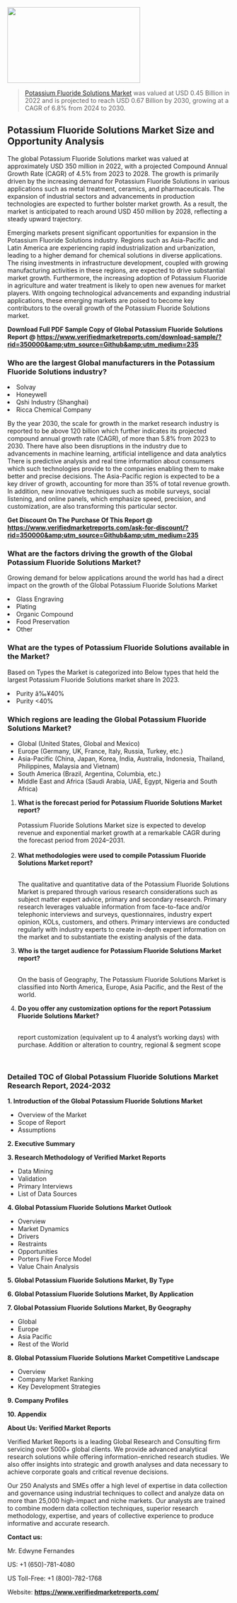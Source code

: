 <img src="https://ffe5etoiles.com/wp-content/uploads/2024/12/MST1-300x171.png" alt="" width="300" height="171" class="alignnone size-medium wp-image-20088" /><blockquote><p><p><a href="https://www.verifiedmarketreports.com/download-sample/?rid=350000&utm_source=Github&utm_medium=235" target="_blank">Potassium Fluoride Solutions Market</a> was valued at USD 0.45 Billion in 2022 and is projected to reach USD 0.67 Billion by 2030, growing at a CAGR of 6.8% from 2024 to 2030.</p></blockquote><p><h2>Potassium Fluoride Solutions Market Size and Opportunity Analysis</h2><p>The global Potassium Fluoride Solutions market was valued at approximately USD 350 million in 2022, with a projected Compound Annual Growth Rate (CAGR) of 4.5% from 2023 to 2028. The growth is primarily driven by the increasing demand for Potassium Fluoride Solutions in various applications such as metal treatment, ceramics, and pharmaceuticals. The expansion of industrial sectors and advancements in production technologies are expected to further bolster market growth. As a result, the market is anticipated to reach around USD 450 million by 2028, reflecting a steady upward trajectory.</p><p>Emerging markets present significant opportunities for expansion in the Potassium Fluoride Solutions industry. Regions such as Asia-Pacific and Latin America are experiencing rapid industrialization and urbanization, leading to a higher demand for chemical solutions in diverse applications. The rising investments in infrastructure development, coupled with growing manufacturing activities in these regions, are expected to drive substantial market growth. Furthermore, the increasing adoption of Potassium Fluoride in agriculture and water treatment is likely to open new avenues for market players. With ongoing technological advancements and expanding industrial applications, these emerging markets are poised to become key contributors to the overall growth of the Potassium Fluoride Solutions market.</p></p><p class=""><strong>Download Full PDF Sample Copy of Global Potassium Fluoride Solutions Report @ <a href="https://www.verifiedmarketreports.com/download-sample/?rid=350000&amp;utm_source=Github&amp;utm_medium=235" target="_blank">https://www.verifiedmarketreports.com/download-sample/?rid=350000&amp;utm_source=Github&amp;utm_medium=235</a></strong></p><h3 id="" class="">Who are the largest Global manufacturers in the Potassium Fluoride Solutions industry?</h3><p><li>Solvay</li><li> Honeywell</li><li> Qshi Industry (Shanghai)</li><li> Ricca Chemical Company</li></p><div class=""><div class="" dir="" data-message-author-role="" data-message-id="" data-message-model-slug=""><div class=""><div class=""><div class=""><div class="" dir="" data-message-author-role="" data-message-id="" data-message-model-slug=""><div class=""><div class=""><p>By the year 2030, the scale for growth in the market research industry is reported to be above 120 billion which further indicates its projected compound annual growth rate (CAGR), of more than 5.8% from 2023 to 2030. There have also been disruptions in the industry due to advancements in machine learning, artificial intelligence and data analytics There is predictive analysis and real time information about consumers which such technologies provide to the companies enabling them to make better and precise decisions. The Asia-Pacific region is expected to be a key driver of growth, accounting for more than 35% of total revenue growth. In addition, new innovative techniques such as mobile surveys, social listening, and online panels, which emphasize speed, precision, and customization, are also transforming this particular sector.</p><p><strong>Get Discount On The Purchase Of This Report @&nbsp; <a href="https://www.verifiedmarketreports.com/ask-for-discount/?rid=350000&amp;utm_source=Github&amp;utm_medium=235" target="_blank">https://www.verifiedmarketreports.com/ask-for-discount/?rid=350000&amp;utm_source=Github&amp;utm_medium=235</a></strong></p></div></div></div></div></div></div></div></div><h3 id="" class="">What are the factors driving the growth of the Global Potassium Fluoride Solutions Market?</h3><p id="" class="">Growing demand for below applications around the world has had a direct impact on the growth of the Global Potassium Fluoride Solutions Market</p><p id="" class=""><li>Glass Engraving</li><li> Plating</li><li> Organic Compound</li><li> Food Preservation</li><li> Other</li></p><h3 id="" class="">What are the types of Potassium Fluoride Solutions available in the Market?</h3><p id="" class="">Based on Types the Market is categorized into Below types that held the largest Potassium Fluoride Solutions market share In 2023.</p><p id="" class=""><li>Purity â‰¥40%</li><li> Purity <40%</li></p><h3 id="" class="">Which regions are leading the Global Potassium Fluoride Solutions Market?</h3><ul><li>Global (United States, Global and Mexico)</li><li>Europe (Germany, UK, France, Italy, Russia, Turkey, etc.)</li><li>Asia-Pacific (China, Japan, Korea, India, Australia, Indonesia, Thailand, Philippines, Malaysia and Vietnam)</li><li>South America (Brazil, Argentina, Columbia, etc.)</li><li>Middle East and Africa (Saudi Arabia, UAE, Egypt, Nigeria and South Africa)</li></ul><p><ol><li><strong>What is the forecast period for Potassium Fluoride Solutions Market report?<br /></strong><br /><span data-sheets-root="1" data-sheets-value="{&quot;1&quot;:2,&quot;2&quot;:&quot;XXXX size is expected to develop revenue and exponential market growth at a remarkable CAGR during the forecast period from 2024&ndash;2030.&quot;}" data-sheets-userformat="{&quot;2&quot;:12674,&quot;4&quot;:{&quot;1&quot;:2,&quot;2&quot;:16776960},&quot;10&quot;:2,&quot;11&quot;:0,&quot;15&quot;:&quot;Arial&quot;,&quot;16&quot;:12}">Potassium Fluoride Solutions Market size is expected to develop revenue and exponential market growth at a remarkable CAGR during the forecast period from 2024&ndash;2031.</span><br /><br /></li><li><strong>What methodologies were used to compile Potassium Fluoride Solutions Market report?<br /><br /></strong><p>The qualitative and quantitative data of the&nbsp;Potassium Fluoride Solutions Market is prepared through various research considerations such as subject matter expert advice, primary and secondary research. Primary research leverages valuable information from face-to-face and/or telephonic interviews and surveys, questionnaires, industry expert opinion, KOLs, customers, and others. Primary interviews are conducted regularly with industry experts to create in-depth expert information on the market and to substantiate the existing analysis of the data.&nbsp;</p></li><li><strong>Who is the target audience for Potassium Fluoride Solutions Market report?<br /><br /></strong><p>On the basis of Geography, The&nbsp;Potassium Fluoride Solutions Market is classified into North America, Europe, Asia Pacific, and the Rest of the world.</p></li><li><strong>Do you offer any customization options for the report Potassium Fluoride Solutions Market?<br /><br /></strong><p>report customization (equivalent up to 4 analyst&rsquo;s working days) with purchase. Addition or alteration to country, regional &amp; segment scope</p><p>&nbsp;</p></li></ol></p><h3 id="" class="">Detailed TOC of Global Potassium Fluoride Solutions Market Research Report, 2024-2032</h3><p id="" class=""><strong>1. Introduction of the Global Potassium Fluoride Solutions Market</strong></p><ul><li>Overview of the Market</li><li>Scope of Report</li><li>Assumptions</li></ul><p id="" class=""><strong>2. Executive Summary</strong></p><p id="" class=""><strong>3. Research Methodology of&nbsp;Verified Market Reports</strong></p><ul><li>Data Mining</li><li>Validation</li><li>Primary Interviews</li><li>List of Data Sources</li></ul><p id="" class=""><strong>4. Global Potassium Fluoride Solutions Market Outlook</strong></p><ul><li>Overview</li><li>Market Dynamics</li><li>Drivers</li><li>Restraints</li><li>Opportunities</li><li>Porters Five Force Model</li><li>Value Chain Analysis</li></ul><p id="" class=""><strong>5. Global Potassium Fluoride Solutions Market, By&nbsp;Type</strong></p><p id="" class=""><strong>6. Global Potassium Fluoride Solutions Market, By Application</strong></p><p id="" class=""><strong>7. Global Potassium Fluoride Solutions Market, By Geography</strong></p><ul><li>Global</li><li>Europe</li><li>Asia Pacific</li><li>Rest of the World</li></ul><p id="" class=""><strong>8. Global Potassium Fluoride Solutions Market Competitive Landscape</strong></p><ul><li>Overview</li><li>Company Market Ranking</li><li>Key Development Strategies</li></ul><p id="" class=""><strong>9. Company Profiles</strong></p><p id="" class=""><strong>10. Appendix</strong></p><p id="" class=""><strong>About Us: Verified Market Reports</strong></p><p id="" class="">Verified Market Reports is a leading Global Research and Consulting firm servicing over 5000+ global clients. We provide advanced analytical research solutions while offering information-enriched research studies. We also offer insights into strategic and growth analyses and data necessary to achieve corporate goals and critical revenue decisions.</p><p id="" class="">Our 250 Analysts and SMEs offer a high level of expertise in data collection and governance using industrial techniques to collect and analyze data on more than 25,000 high-impact and niche markets. Our analysts are trained to combine modern data collection techniques, superior research methodology, expertise, and years of collective experience to produce informative and accurate research.</p><p id="" class=""><strong>Contact us:</strong></p><p id="" class="">Mr. Edwyne Fernandes</p><p id="" class="">US: +1 (650)-781-4080</p><p id="" class="">US Toll-Free: +1 (800)-782-1768</p><p id="" class="">Website: <a target="" data-test-app-aware-link=""><strong>https://www.verifiedmarketreports.com/</strong></a></p>
